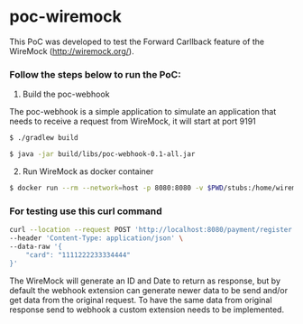 # poc-wiremock
This PoC was developed to test the Forward Carllback feature of the WireMock (http://wiremock.org/).

### Follow the steps below to run the PoC:

1. Build the poc-webhook


The poc-webhook is a simple application to simulate an application that needs to receive a request from WireMock, it will start at port 9191
```bash
$ ./gradlew build

$ java -jar build/libs/poc-webhook-0.1-all.jar
```

2. Run WireMock as docker container

```bash
$ docker run --rm --network=host -p 8080:8080 -v $PWD/stubs:/home/wiremock -v $PWD/extensions:/var/wiremock/extensions wiremock/wiremock:2.32.0 --extensions com.opentable.extension.BodyTransformer,org.wiremock.weboks.Webhooks --global-response-templating
```

### For testing use this curl command
```bash
curl --location --request POST 'http://localhost:8080/payment/register' \
--header 'Content-Type: application/json' \
--data-raw '{
    "card": "1111222233334444"
}'
```
The WireMock will generate an ID and Date to return as response, but by default the webhook extension can generate newer data to be send and/or get data from the original request. To have the same data from original response send to webhook a custom extension needs to be implemented.
